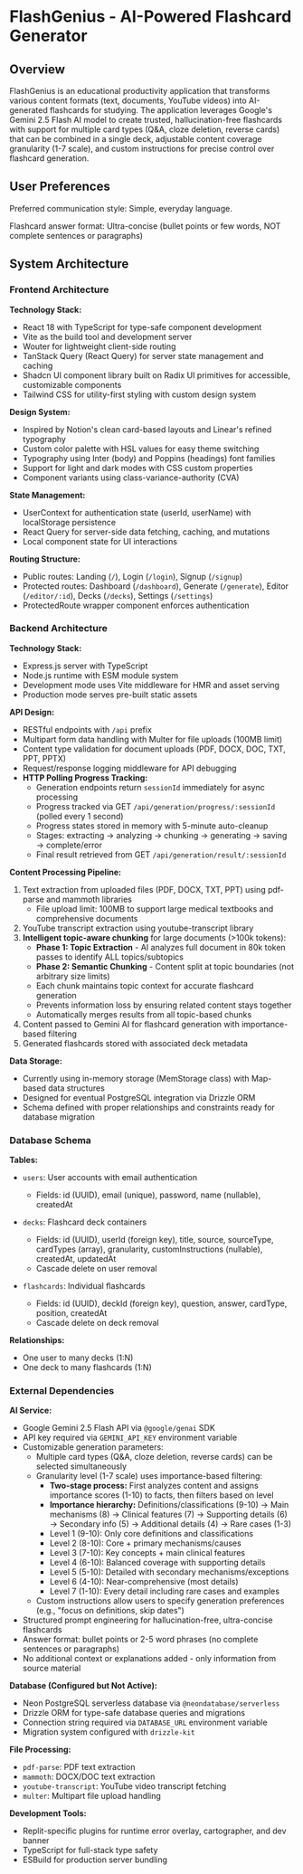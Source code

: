 # FlashGenius - AI-Powered Flashcard Generator

## Overview

FlashGenius is an educational productivity application that transforms various content formats (text, documents, YouTube videos) into AI-generated flashcards for studying. The application leverages Google's Gemini 2.5 Flash AI model to create trusted, hallucination-free flashcards with support for multiple card types (Q&A, cloze deletion, reverse cards) that can be combined in a single deck, adjustable content coverage granularity (1-7 scale), and custom instructions for precise control over flashcard generation.

## User Preferences

Preferred communication style: Simple, everyday language.

Flashcard answer format: Ultra-concise (bullet points or few words, NOT complete sentences or paragraphs)

## System Architecture

### Frontend Architecture

**Technology Stack:**
- React 18 with TypeScript for type-safe component development
- Vite as the build tool and development server
- Wouter for lightweight client-side routing
- TanStack Query (React Query) for server state management and caching
- Shadcn UI component library built on Radix UI primitives for accessible, customizable components
- Tailwind CSS for utility-first styling with custom design system

**Design System:**
- Inspired by Notion's clean card-based layouts and Linear's refined typography
- Custom color palette with HSL values for easy theme switching
- Typography using Inter (body) and Poppins (headings) font families
- Support for light and dark modes with CSS custom properties
- Component variants using class-variance-authority (CVA)

**State Management:**
- UserContext for authentication state (userId, userName) with localStorage persistence
- React Query for server-side data fetching, caching, and mutations
- Local component state for UI interactions

**Routing Structure:**
- Public routes: Landing (`/`), Login (`/login`), Signup (`/signup`)
- Protected routes: Dashboard (`/dashboard`), Generate (`/generate`), Editor (`/editor/:id`), Decks (`/decks`), Settings (`/settings`)
- ProtectedRoute wrapper component enforces authentication

### Backend Architecture

**Technology Stack:**
- Express.js server with TypeScript
- Node.js runtime with ESM module system
- Development mode uses Vite middleware for HMR and asset serving
- Production mode serves pre-built static assets

**API Design:**
- RESTful endpoints with `/api` prefix
- Multipart form data handling with Multer for file uploads (100MB limit)
- Content type validation for document uploads (PDF, DOCX, DOC, TXT, PPT, PPTX)
- Request/response logging middleware for API debugging
- **HTTP Polling Progress Tracking:**
  - Generation endpoints return `sessionId` immediately for async processing
  - Progress tracked via GET `/api/generation/progress/:sessionId` (polled every 1 second)
  - Progress states stored in memory with 5-minute auto-cleanup
  - Stages: extracting → analyzing → chunking → generating → saving → complete/error
  - Final result retrieved from GET `/api/generation/result/:sessionId`

**Content Processing Pipeline:**
1. Text extraction from uploaded files (PDF, DOCX, TXT, PPT) using pdf-parse and mammoth libraries
   - File upload limit: 100MB to support large medical textbooks and comprehensive documents
2. YouTube transcript extraction using youtube-transcript library
3. **Intelligent topic-aware chunking** for large documents (>100k tokens):
   - **Phase 1: Topic Extraction** - AI analyzes full document in 80k token passes to identify ALL topics/subtopics
   - **Phase 2: Semantic Chunking** - Content split at topic boundaries (not arbitrary size limits)
   - Each chunk maintains topic context for accurate flashcard generation
   - Prevents information loss by ensuring related content stays together
   - Automatically merges results from all topic-based chunks
4. Content passed to Gemini AI for flashcard generation with importance-based filtering
5. Generated flashcards stored with associated deck metadata

**Data Storage:**
- Currently using in-memory storage (MemStorage class) with Map-based data structures
- Designed for eventual PostgreSQL integration via Drizzle ORM
- Schema defined with proper relationships and constraints ready for database migration

### Database Schema

**Tables:**
- `users`: User accounts with email authentication
  - Fields: id (UUID), email (unique), password, name (nullable), createdAt
  
- `decks`: Flashcard deck containers
  - Fields: id (UUID), userId (foreign key), title, source, sourceType, cardTypes (array), granularity, customInstructions (nullable), createdAt, updatedAt
  - Cascade delete on user removal
  
- `flashcards`: Individual flashcards
  - Fields: id (UUID), deckId (foreign key), question, answer, cardType, position, createdAt
  - Cascade delete on deck removal

**Relationships:**
- One user to many decks (1:N)
- One deck to many flashcards (1:N)

### External Dependencies

**AI Service:**
- Google Gemini 2.5 Flash API via `@google/genai` SDK
- API key required via `GEMINI_API_KEY` environment variable
- Customizable generation parameters:
  - Multiple card types (Q&A, cloze deletion, reverse cards) can be selected simultaneously
  - Granularity level (1-7 scale) uses importance-based filtering:
    * **Two-stage process:** First analyzes content and assigns importance scores (1-10) to facts, then filters based on level
    * **Importance hierarchy:** Definitions/classifications (9-10) → Main mechanisms (8) → Clinical features (7) → Supporting details (6) → Secondary info (5) → Additional details (4) → Rare cases (1-3)
    * Level 1 (9-10): Only core definitions and classifications
    * Level 2 (8-10): Core + primary mechanisms/causes
    * Level 3 (7-10): Key concepts + main clinical features
    * Level 4 (6-10): Balanced coverage with supporting details
    * Level 5 (5-10): Detailed with secondary mechanisms/exceptions
    * Level 6 (4-10): Near-comprehensive (most details)
    * Level 7 (1-10): Every detail including rare cases and examples
  - Custom instructions allow users to specify generation preferences (e.g., "focus on definitions, skip dates")
- Structured prompt engineering for hallucination-free, ultra-concise flashcards
- Answer format: bullet points or 2-5 word phrases (no complete sentences or paragraphs)
- No additional context or explanations added - only information from source material

**Database (Configured but Not Active):**
- Neon PostgreSQL serverless database via `@neondatabase/serverless`
- Drizzle ORM for type-safe database queries and migrations
- Connection string required via `DATABASE_URL` environment variable
- Migration system configured with `drizzle-kit`

**File Processing:**
- `pdf-parse`: PDF text extraction
- `mammoth`: DOCX/DOC text extraction
- `youtube-transcript`: YouTube video transcript fetching
- `multer`: Multipart file upload handling

**Development Tools:**
- Replit-specific plugins for runtime error overlay, cartographer, and dev banner
- TypeScript for full-stack type safety
- ESBuild for production server bundling